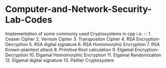 # Computer-and-Network-Security-Lab-Codes
Implementation of some commonly used Cryptosystems in cpp i.e. :-
	1. Ceaser Cipher
	2. Vernum Cipher
	3. Transpositon Cipher
	4. RSA Encryption-Decryption
	5. RSA digital signature
	6. RSA Homomorphic Encryption
	7. RSA Known-plaintext attack
	8. Primitive Root calculation
	9. Elgamal Encryption-Decryption
	10. Elgamal Homomorphic Encryption
	11. Elgamal Randomization
	12. Elgamal digital signature
	13. Paillier Cryptosystem
